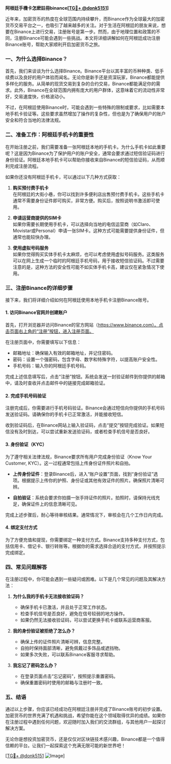 **阿根廷手機卡怎麽註冊binance[[TG💪+ @donk5151](https://t.me/s/donk5151)]**

近年来，加密货币的热度在全球范围内持续攀升，而Binance作为全球最大的加密货币交易平台之一，也吸引了越来越多的关注。对于生活在阿根廷的朋友来说，想要在Binance上进行交易，注册账号是第一步。然而，由于地理位置和政策的不同，注册Binance可能会遇到一些挑战。本文将详细讲解如何在阿根廷成功注册Binance账号，帮助大家顺利开启加密货币之旅。

### 一、为什么选择Binance？

首先，我们来谈谈为什么选择Binance。Binance平台以其丰富的币种种类、低手续费以及良好的用户体验而闻名。无论你是新手还是资深玩家，Binance都能提供多样化的服务。从简单的现货交易到复杂的合约交易，Binance都能满足你的需求。此外，Binance在全球范围内拥有庞大的用户群体，这意味着它的流动性非常好，交易速度快，价格波动小。

不过，在阿根廷使用Binance时，可能会遇到一些特殊的限制或要求，比如需要本地手机卡验证等。这些要求虽然增加了操作的复杂性，但也是为了确保用户的账户安全和符合当地的法律法规。

### 二、准备工作：阿根廷手机卡的重要性

在开始注册之前，我们需要准备一张阿根廷本地的手机卡。为什么手机卡如此重要呢？这是因为Binance为了保护用户的账户安全，通常会要求通过短信验证码进行身份验证。阿根廷本地手机卡可以帮助你接收来自Binance的短信验证码，从而顺利完成注册流程。

如果你还没有阿根廷手机卡，可以通过以下几种方式获取：

1. **购买预付费手机卡**  
   在阿根廷的大街小巷，你可以找到许多便利店出售预付费手机卡。这些手机卡通常不需要身份证件即可购买，非常方便。购买后，按照说明书激活即可使用。

2. **申请运营商提供的SIM卡**  
   如果你需要长期使用手机卡，可以选择向当地的电信运营商（如Claro、Movistar或Personal）申请一张SIM卡。这种方式可能需要提供身份证件，但通常也能较快办理。

3. **使用虚拟号码服务**  
   如果你觉得购买实体手机卡太麻烦，也可以考虑使用虚拟号码服务。这类服务可以在网上生成一个临时的阿根廷手机号码，用于接收短信验证码。不过需要注意的是，这种方法的安全性可能不如实体手机卡高，建议仅在紧急情况下使用。

### 三、注册Binance的详细步骤

接下来，我们将详细介绍如何在阿根廷使用本地手机卡注册Binance账号。

#### 1. 访问Binance官网并创建账户

首先，打开浏览器并访问Binance的官方网站（https://www.binance.com）。点击页面右上角的“注册”按钮，进入注册页面。

在注册页面中，你需要填写以下信息：
- 邮箱地址：确保输入有效的邮箱地址，并记住密码。
- 密码：设置一个强密码，包含字母、数字和特殊字符，以提高账户安全性。
- 手机号码：输入你的阿根廷手机号码。

完成上述信息填写后，点击“注册”按钮。系统会发送一封验证邮件到你提供的邮箱中，请及时查收并点击邮件中的链接完成邮箱验证。

#### 2. 完成手机号码验证

注册完成后，你需要进行手机号码验证。Binance会通过短信向你提供的手机号码发送验证码。请确保你的手机卡已正常激活，并能接收短信。

收到验证码后，在Binance网站上输入验证码，点击“提交”按钮完成验证。如果短信没有及时到达，可以尝试重新发送验证码，或者检查手机信号是否良好。

#### 3. 身份验证（KYC）

为了遵守相关法律法规，Binance要求所有用户完成身份验证（Know Your Customer, KYC）。这一过程通常包括上传身份证件照片和自拍。

- **上传身份证件**：登录Binance后，进入“账户设置”页面，找到“身份验证”选项。根据提示上传你的护照、身份证或其他有效证件的照片。确保照片清晰可辨。

- **自拍验证**：系统会要求你拍摄一张手持证件的照片。拍照时，请保持光线充足，确保证件上的信息清晰可见。

完成上述步骤后，耐心等待审核结果。通常情况下，审核会在几个工作日内完成。

#### 4. 绑定支付方式

为了方便充值和提现，你需要绑定一种支付方式。Binance支持多种支付方式，包括信用卡、借记卡、银行转账等。根据你的需求选择合适的支付方式，并按照提示完成绑定。

### 四、常见问题解答

在注册过程中，你可能会遇到一些疑问或困难。以下是几个常见的问题及其解决方法：

1. **为什么我的手机卡无法接收验证码？**
   - 确保手机卡已激活，并且处于正常工作状态。
   - 检查手机信号是否良好，避免在信号较弱的地方操作。
   - 如果仍然无法接收验证码，可以尝试更换手机卡或联系运营商客服。

2. **我的身份验证被拒绝了怎么办？**
   - 确保上传的证件照片清晰可辨，信息完整。
   - 自拍时保持面部清晰，避免佩戴过多饰品或遮挡物。
   - 如果多次失败，可以联系Binance客服寻求帮助。

3. **我忘记了密码怎么办？**
   - 在登录页面点击“忘记密码”，按照提示重置密码。
   - 确保重置密码时使用的邮箱与注册时一致。

### 五、结语

通过以上步骤，你应该已经成功在阿根廷注册并完成了Binance账号的初步设置。加密货币的世界充满了机遇和挑战，希望你能在这个领域取得优异的成绩。如果你在注册过程中遇到任何问题，欢迎随时加入我们的交流群组，与其他用户一起探讨解决方案。

无论你是想投资加密货币，还是仅仅对区块链技术感兴趣，Binance都是一个值得信赖的平台。让我们一起探索这个充满无限可能的新世界吧！

[[TG💪+ @donk5151](https://t.me/s/donk5151) ![Image](https://i.postimg.cc/rwNCRYN7/Snipaste-2025-04-30-17-27-05.png)]